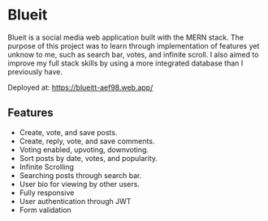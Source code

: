 # Blueit

Blueit is a social media web application built with the MERN stack. The purpose of this project was to learn through
implementation of features yet unknow to me, such as search bar, votes, and infinite scroll. I also aimed to improve
my full stack skills by using a more integrated database than I previously have.

Deployed at: https://blueitt-aef98.web.app/

## Features
* Create, vote, and save posts.
* Create, reply, vote, and save comments.
* Voting enabled, upvoting, downvoting.
* Sort posts by date, votes, and popularity.
* Infinite Scrolling
* Searching posts through search bar.
* User bio for viewing by other users.
* Fully responsive
* User authentication through JWT
* Form validation
